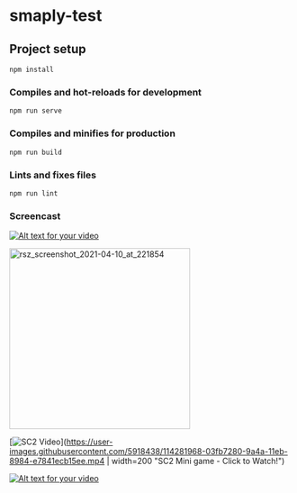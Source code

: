# smaply-test

## Project setup
```
npm install
```

### Compiles and hot-reloads for development
```
npm run serve
```

### Compiles and minifies for production
```
npm run build
```

### Lints and fixes files
```
npm run lint
```

### Screencast 
[![Alt text for your video](https://user-images.githubusercontent.com/5918438/114282460-d2d07180-9a4c-11eb-88ba-6ade47ab11e6.png)](https://user-images.githubusercontent.com/5918438/114282501-ff848900-9a4c-11eb-9ad2-bf88dabb7ad7.png "Put hover text here!")


<img width="321" alt="rsz_screenshot_2021-04-10_at_221854" src="https://user-images.githubusercontent.com/5918438/114282501-ff848900-9a4c-11eb-9ad2-bf88dabb7ad7.png">


[![SC2 Video](https://user-images.githubusercontent.com/5918438/114282134-c5b28300-9a4a-11eb-93dc-fec78ea3804e.png)](https://user-images.githubusercontent.com/5918438/114281968-03fb7280-9a4a-11eb-8984-e7841ecb15ee.mp4 | width=200 "SC2 Mini game - Click to Watch!")


[![Alt text for your video](https://user-images.githubusercontent.com/5918438/114282460-d2d07180-9a4c-11eb-88ba-6ade47ab11e6.png)](https://user-images.githubusercontent.com/5918438/114281968-03fb7280-9a4a-11eb-8984-e7841ecb15ee.mp4 "Put hover text here!")
